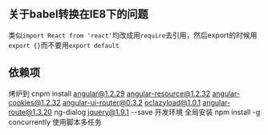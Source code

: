 ## 关于babel转换在IE8下的问题
类似`import React from 'react'`均改成用`require`去引用，然后export的时候用`export {}`而不要用`export default`
## 依赖项
烤炉到
cnpm install
 angular@1.2.29
 angular-resource@1.2.32
 angular-cookies@1.2.32
 angular-ui-router@0.3.2
 oclazyload@1.0.1
 angular-route@1.3.20
 ng-dialog
 jquery@1.9.1
 --save
开发环境 全局安装 npm install -g concurrently 使用脚本多任务